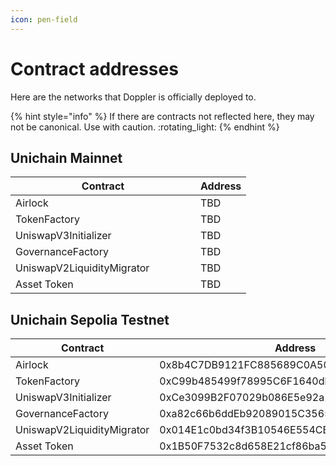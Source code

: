 ```yaml
---
icon: pen-field
---
```


# Contract addresses

Here are the networks that Doppler is officially deployed to.

{% hint style="info" %}
If there are contracts not reflected here, they may not be canonical. Use with caution. :rotating\_light:
{% endhint %}

## Unichain Mainnet

<table><thead><tr><th width="280">Contract</th><th>Address</th></tr></thead><tbody><tr><td>Airlock</td><td>TBD</td></tr><tr><td>TokenFactory</td><td>TBD</td></tr><tr><td>UniswapV3Initializer</td><td>TBD</td></tr><tr><td>GovernanceFactory  </td><td>TBD</td></tr><tr><td>UniswapV2LiquidityMigrator </td><td>TBD</td></tr><tr><td>Asset Token</td><td>TBD</td></tr></tbody></table>

## Unichain Sepolia Testnet

<table><thead><tr><th width="280">Contract</th><th>Address</th></tr></thead><tbody><tr><td>Airlock</td><td>0x8b4C7DB9121FC885689C0A50D5a1429F15AEc2a0</td></tr><tr><td>TokenFactory</td><td>0xC99b485499f78995C6F1640dbB1413c57f8BA684</td></tr><tr><td>UniswapV3Initializer</td><td>0xCe3099B2F07029b086E5e92a1573C5f5A3071783</td></tr><tr><td>GovernanceFactory  </td><td>0xa82c66b6ddEb92089015C3565E05B5c9750b2d4B</td></tr><tr><td>UniswapV2LiquidityMigrator </td><td>0x014E1c0bd34f3B10546E554CB33B3293fECDD056</td></tr><tr><td>Asset Token</td><td>0x1B50F7532c8d658E21cf86ba5875F1D6461FB1C0</td></tr></tbody></table>
